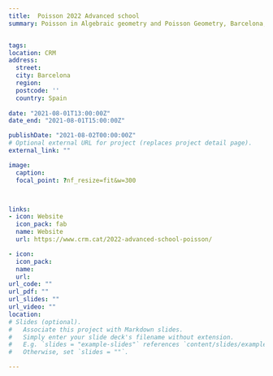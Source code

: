 ```yaml
---
title:  Poisson 2022 Advanced school
summary: Poisson in Algebraic geometry and Poisson Geometry, Barcelona, Spain, 18-22 July 2022.


tags:
location: CRM
address:
  street: 
  city: Barcelona
  region: 
  postcode: ''
  country: Spain
  
date: "2021-08-01T13:00:00Z"
date_end: "2021-08-01T15:00:00Z"

publishDate: "2021-08-02T00:00:00Z"
# Optional external URL for project (replaces project detail page).
external_link: ""

image:
  caption: 
  focal_point: ?nf_resize=fit&w=300



links:
- icon: Website
  icon_pack: fab
  name: Website 
  url: https://www.crm.cat/2022-advanced-school-poisson/

- icon: 
  icon_pack: 
  name: 
  url: 
url_code: ""
url_pdf: ""
url_slides: ""
url_video: ""
location: 
# Slides (optional).
#   Associate this project with Markdown slides.
#   Simply enter your slide deck's filename without extension.
#   E.g. `slides = "example-slides"` references `content/slides/example-slides.md`.
#   Otherwise, set `slides = ""`.

---
```


